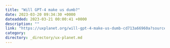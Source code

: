 ```yaml
---
title: "Will GPT-4 make us dumb?"
date: 2023-03-20 09:34:30 +0000
dateadded: 2023-03-21 00:00:41 +0000
description: ""
link: "https://uxplanet.org/will-gpt-4-make-us-dumb-cd713a66960a?source=rss----819cc2aaeee0---4"
category:
directory: _directory/ux-planet.md
---
```

